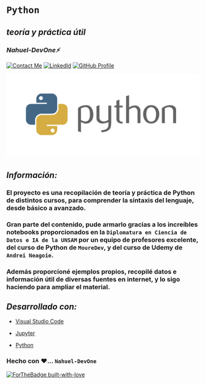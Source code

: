 # **`Python`** 
## *teoría y práctica útil* 
### *Nahuel-DevOne⚡*
[![Contact Me](https://img.shields.io/badge/Email-informational?style=for-the-badge&logo=Mail.Ru&logoColor=fff&color=c6362c)](mailto:nahue.developer1@gmail.com)
[![LinkedId](https://img.shields.io/badge/LinkedIn-informational?style=for-the-badge&logo=linkedin&logoColor=fff&color=0274b3)](https://www.linkedin.com/in/nahuel-developer/)
[![GitHub Profile](https://img.shields.io/badge/GitHub-informational?style=for-the-badge&logo=GitHub&logoColor=fff&color=343941)](https://github.com/Nahuel-DevOne)


![](./images/header-python.png)

## *Información:*

### El proyecto es una recopilación de teoría y práctica de Python de distintos cursos, para comprender la sintaxis del lenguaje, desde básico a avanzado.
### Gran parte del contenido, pude armarlo gracias a los increíbles notebooks proporcionados en la `Diplomatura en Ciencia de Datos e IA de la UNSAM` por un equipo de profesores excelente, del curso de Python de `MoureDev`, y del curso de Udemy de `Andrei Neagoie`. 
### Además proporcioné ejemplos propios, recopilé datos e información útil de diversas fuentes en internet, y lo sigo haciendo para ampliar el material.


<!-- ## *Version 1.0.0:*

- [![App](https://img.shields.io/badge/App-informational?style=for-the-badge&logo=netlify&logoColor=fff&color=23272d)](https://...) -->

## *Desarrollado con:*

- [Visual Studio Code](https://code.visualstudio.com/)
- [Jupyter](https://jupyter.org/)
- [Python](https://www.python.org/)

  <!-- Hecho con amor -->
### Hecho con ❤️... `Nahuel-DevOne`

[![ForTheBadge built-with-love](http://ForTheBadge.com/images/badges/built-with-love.svg)](https://GitHub.com/Nahuel-Devone/)